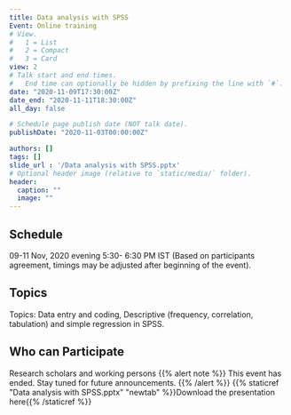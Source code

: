 ```yaml
---
title: Data analysis with SPSS
Event: Online training
# View.
#   1 = List
#   2 = Compact
#   3 = Card
view: 2
# Talk start and end times.
#   End time can optionally be hidden by prefixing the line with `#`.
date: "2020-11-09T17:30:00Z"
date_end: "2020-11-11T18:30:00Z"
all_day: false

# Schedule page publish date (NOT talk date).
publishDate: "2020-11-03T00:00:00Z"

authors: []
tags: []
slide_url : '/Data analysis with SPSS.pptx'
# Optional header image (relative to `static/media/` folder).
header:
  caption: ""
  image: ""
---
```

## **Schedule** 
09-11 Nov, 2020 evening 5:30- 6:30 PM IST (Based on participants agreement, timings may be adjusted after beginning of the event).
## **Topics** 
Topics: Data entry and coding, Descriptive (frequency, correlation, tabulation) and simple regression in SPSS.
## **Who can Participate**
Research scholars and working persons
{{% alert note %}}
This event has ended. Stay tuned for future announcements.
{{% /alert %}}
{{% staticref "Data analysis with SPSS.pptx" "newtab" %}}Download the presentation here{{% /staticref %}}
